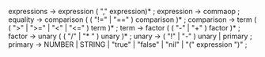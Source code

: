 
expressions    → expression ( ","  expression)* ;
expression     → commaop ;
equality       → comparison ( ( "!=" | "==" ) comparison )* ;
comparison     → term ( ( ">" | ">=" | "<" | "<=" ) term )* ;
term           → factor ( ( "-" | "+" ) factor )* ;
factor         → unary ( ( "/" | "* " ) unary )* ;
unary          → ( "!" | "-" ) unary
| primary ;
primary        → NUMBER | STRING | "true" | "false" | "nil"
| "(" expression ")" ;